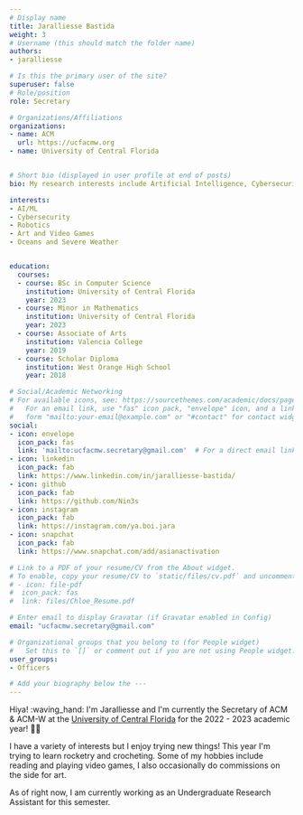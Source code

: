 ```yaml
---
# Display name
title: Jaralliesse Bastida
weight: 3
# Username (this should match the folder name)
authors:
- jaralliesse

# Is this the primary user of the site?
superuser: false
# Role/position
role: Secretary

# Organizations/Affiliations
organizations:
- name: ACM
  url: https://ucfacmw.org
- name: University of Central Florida


# Short bio (displayed in user profile at end of posts)
bio: My research interests include Artificial Intelligence, Cybersecurity, and Robotics

interests:
- AI/ML
- Cybersecurity
- Robotics
- Art and Video Games
- Oceans and Severe Weather


education:
  courses:
  - course: BSc in Computer Science
    institution: University of Central Florida
    year: 2023
  - course: Minor in Mathematics
    institution: University of Central Florida
    year: 2023
  - course: Associate of Arts
    institution: Valencia College
    year: 2019
  - course: Scholar Diploma
    institution: West Orange High School
    year: 2018

# Social/Academic Networking
# For available icons, see: https://sourcethemes.com/academic/docs/page-builder/#icons
#   For an email link, use "fas" icon pack, "envelope" icon, and a link in the
#   form "mailto:your-email@example.com" or "#contact" for contact widget.
social:
- icon: envelope
  icon_pack: fas
  link: 'mailto:ucfacmw.secretary@gmail.com'  # For a direct email link, use "mailto:test@example.org".
- icon: linkedin
  icon_pack: fab
  link: https://www.linkedin.com/in/jaralliesse-bastida/
- icon: github
  icon_pack: fab
  link: https://github.com/Nin3s
- icon: instagram
  icon_pack: fab
  link: https://instagram.com/ya.boi.jara
- icon: snapchat
  icon_pack: fab
  link: https://www.snapchat.com/add/asianactivation

# Link to a PDF of your resume/CV from the About widget.
# To enable, copy your resume/CV to `static/files/cv.pdf` and uncomment the lines below.
# - icon: file-pdf
#  icon_pack: fas
#  link: files/Chloe_Resume.pdf

# Enter email to display Gravatar (if Gravatar enabled in Config)
email: "ucfacmw.secretary@gmail.com"

# Organizational groups that you belong to (for People widget)
#   Set this to `[]` or comment out if you are not using People widget.
user_groups:
- Officers

# Add your biography below the ---
---
```


Hiya! :waving_hand: I'm Jaralliesse and I'm currently the Secretary of ACM & ACM-W at the [University of Central Florida](https://www.ucf.edu/) for the 2022 - 2023 academic year! :muscle::triumph:

I have a variety of interests but I enjoy trying new things! This year I'm trying to learn rocketry and crocheting. Some of my hobbies include reading and playing video games, I also occasionally do commissions on the side for art.

As of right now, I am currently working as an Undergraduate Research Assistant for this semester.